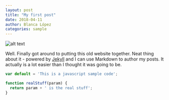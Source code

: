 ```yaml
---
layout: post
title: "My first post"
date: 2018-04-11
author: Blanca López
categories: sample
---
```


![alt text](https://images7.alphacoders.com/411/thumb-1920-411820.jpg "Wallpaper")

Well. Finally got around to putting this old website together. Neat thing about it - powered by [Jekyll](http://jekyllrb.com) and I can use Markdown to author my posts. It actually is a lot easier than I thought it was going to be.

```javascript
var default = 'This is a javascript sample code';

function realStuff(param) {
  return param + ' is the real stuff';
}
```

<script type="text/javascript" src="https://cdnjs.cloudflare.com/ajax/libs/d3/4.13.0/d3.js"></script>
<script>
this.runCode = function() {
  d3.selectAll('pre').style('background-color', '#ddd');
}
</script>
